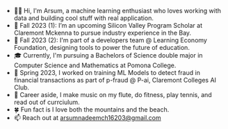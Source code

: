 - 👋🏻 Hi, I'm Arsum, a machine learning enthusiast who loves working with data and building cool stuff with real application.
- 👀 Fall 2023 (1): I’m an upcoming Silicon Valley Program Scholar at Claremont Mckenna to pursue industry experience in the Bay. 
- 🔭 Fall 2023 (2): I'm part of a developers team @ Learning Economy Foundation, designing tools to power the future of education.
- 🎓 Currently, I'm pursuing a Bachelors of Science double major in Computer Science and Mathematics at Pomona College.
- 🧠 Spring 2023, I worked on training ML Models to detect fraud in financial transactions as part of p-fraud @ P-ai, Claremont Colleges AI Club.
- 🍿 Career aside, I make music on my flute, do fitness, play tennis, and read out of currciulum.
- 🍀 Fun fact is I love both the mountains and the beach.
- 📫 Reach out at arsumnadeemch16203@gmail.com

